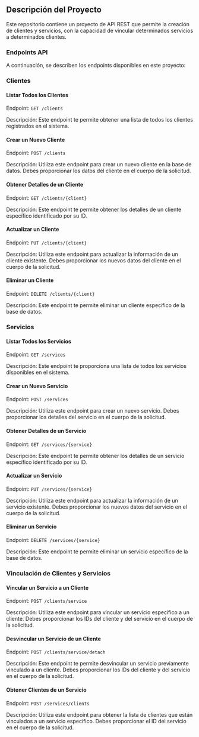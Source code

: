 ## Descripción del Proyecto

Este repositorio contiene un proyecto de API REST que permite la creación de clientes y servicios, con la capacidad de vincular determinados servicios a determinados clientes.

### Endpoints API

A continuación, se describen los endpoints disponibles en este proyecto:

### Clientes
#### Listar Todos los Clientes
Endpoint: `GET /clients`

Descripción: Este endpoint te permite obtener una lista de todos los clientes registrados en el sistema.

#### Crear un Nuevo Cliente
Endpoint: `POST /clients`

Descripción: Utiliza este endpoint para crear un nuevo cliente en la base de datos. Debes proporcionar los datos del cliente en el cuerpo de la solicitud.

#### Obtener Detalles de un Cliente
Endpoint: `GET /clients/{client}`

Descripción: Este endpoint te permite obtener los detalles de un cliente específico identificado por su ID.

#### Actualizar un Cliente
Endpoint: `PUT /clients/{client}`

Descripción: Utiliza este endpoint para actualizar la información de un cliente existente. Debes proporcionar los nuevos datos del cliente en el cuerpo de la solicitud.

#### Eliminar un Cliente
Endpoint: `DELETE /clients/{client}`

Descripción: Este endpoint te permite eliminar un cliente específico de la base de datos.

### Servicios
#### Listar Todos los Servicios
Endpoint: `GET /services`

Descripción: Este endpoint te proporciona una lista de todos los servicios disponibles en el sistema.

#### Crear un Nuevo Servicio
Endpoint: `POST /services`

Descripción: Utiliza este endpoint para crear un nuevo servicio. Debes proporcionar los detalles del servicio en el cuerpo de la solicitud.

#### Obtener Detalles de un Servicio
Endpoint: `GET /services/{service}`

Descripción: Este endpoint te permite obtener los detalles de un servicio específico identificado por su ID.

#### Actualizar un Servicio
Endpoint: `PUT /services/{service}`

Descripción: Utiliza este endpoint para actualizar la información de un servicio existente. Debes proporcionar los nuevos datos del servicio en el cuerpo de la solicitud.

#### Eliminar un Servicio
Endpoint: `DELETE /services/{service}`

Descripción: Este endpoint te permite eliminar un servicio específico de la base de datos.

### Vinculación de Clientes y Servicios
#### Vincular un Servicio a un Cliente
Endpoint: `POST /clients/service`

Descripción: Utiliza este endpoint para vincular un servicio específico a un cliente. Debes proporcionar los IDs del cliente y del servicio en el cuerpo de la solicitud.

#### Desvincular un Servicio de un Cliente
Endpoint: `POST /clients/service/detach`

Descripción: Este endpoint te permite desvincular un servicio previamente vinculado a un cliente. Debes proporcionar los IDs del cliente y del servicio en el cuerpo de la solicitud.

#### Obtener Clientes de un Servicio
Endpoint: `POST /services/clients`

Descripción: Utiliza este endpoint para obtener la lista de clientes que están vinculados a un servicio específico. Debes proporcionar el ID del servicio en el cuerpo de la solicitud.

